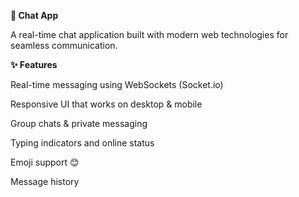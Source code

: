 
**💬 Chat App**

A real-time chat application built with modern web technologies for seamless communication.



**✨ Features**

Real-time messaging using WebSockets (Socket.io)

Responsive UI that works on desktop & mobile

Group chats & private messaging

Typing indicators and online status

Emoji support 😊

Message history 
